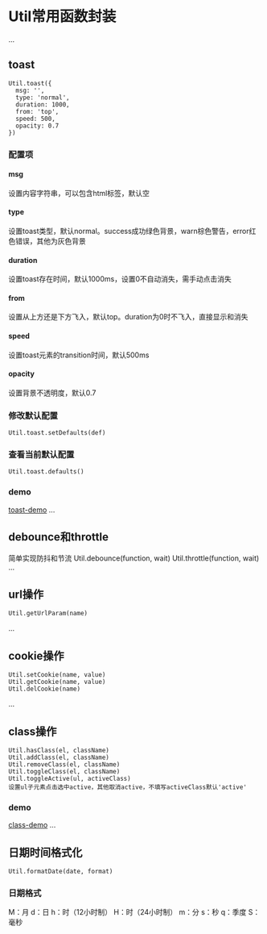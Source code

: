 # Util常用函数封装
...
## toast
    Util.toast({
      msg: '',
      type: 'normal',
      duration: 1000,
      from: 'top',
      speed: 500,
      opacity: 0.7
    })
### 配置项
#### msg
设置内容字符串，可以包含html标签，默认空
#### type
设置toast类型，默认normal。success成功绿色背景，warn棕色警告，error红色错误，其他为灰色背景
#### duration
设置toast存在时间，默认1000ms，设置0不自动消失，需手动点击消失
#### from
设置从上方还是下方飞入，默认top。duration为0时不飞入，直接显示和消失
#### speed
设置toast元素的transition时间，默认500ms
#### opacity
设置背景不透明度，默认0.7
### 修改默认配置
    Util.toast.setDefaults(def)
### 查看当前默认配置
    Util.toast.defaults()
### demo
[toast-demo](https://ahao430.github.io/my-plug/util/toast-demo.html)
...
## debounce和throttle
简单实现防抖和节流
    Util.debounce(function, wait)
    Util.throttle(function, wait)
...
## url操作
    Util.getUrlParam(name)
...
## cookie操作
    Util.setCookie(name, value)
    Util.getCookie(name, value)
    Util.delCookie(name)
...
## class操作 
    Util.hasClass(el, className)
    Util.addClass(el, className)
    Util.removeClass(el, className)
    Util.toggleClass(el, className)
    Util.toggleActive(ul, activeClass) 
    设置ul子元素点击选中active，其他取消active，不填写activeClass默认'active'
### demo
[class-demo](https://ahao430.github.io/my-plug/util/class-demo.html)
...
## 日期时间格式化
    Util.formatDate(date, format)
### 日期格式
M：月
d：日
h：时（12小时制）
H：时（24小时制）
m：分
s：秒
q：季度
S：毫秒
   

